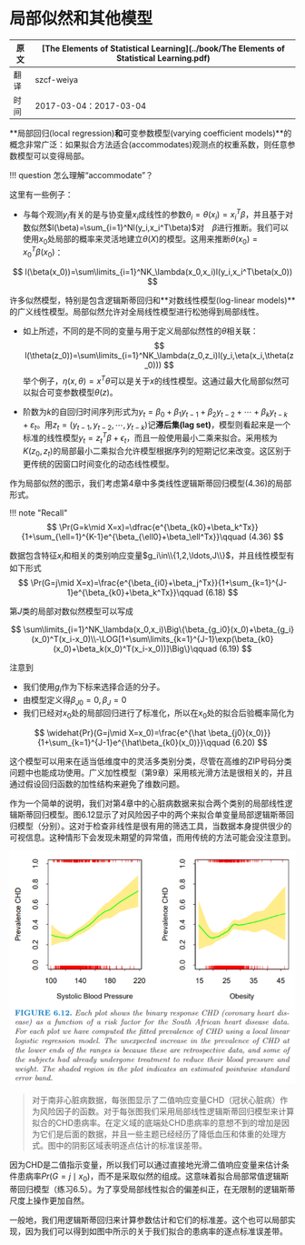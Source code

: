 # 局部似然和其他模型

| 原文   | [The Elements of Statistical Learning](../book/The Elements of Statistical Learning.pdf) |
| ---- | ---------------------------------------- |
| 翻译   | szcf-weiya                               |
| 时间   | 2017-03-04：2017-03-04                    |

**局部回归(local regression)**和**可变参数模型(varying coefficient models)**的概念非常广泛：如果拟合方法适合(accommodates)观测点的权重系数，则任意参数模型可以变得局部。

!!! question
    怎么理解“accommodate”？

这里有一些例子：

- 与每个观测$y_i$有关的是与协变量$x_i$成线性的参数$\theta_i=\theta(x_i)=x_i^T\beta$，并且基于对数似然$l(\beta)=\sum_{i=1}^Nl(y_i,x_i^T\beta)$对　$\beta$进行推断。我们可以使用$x_0$处局部的概率来灵活地建立$\theta(X)$的模型。这用来推断$\theta(x_0)=x_0^T\beta(x_0)$：

$$
l(\beta(x_0))=\sum\limits_{i=1}^NK_\lambda(x_0,x_i)l(y_i,x_i^T\beta(x_0))
$$

许多似然模型，特别是包含逻辑斯蒂回归和**对数线性模型(log-linear models)**的广义线性模型。局部似然允许对全局线性模型进行松弛得到局部线性。

- 如上所述，不同的是不同的变量与用于定义局部似然性的$\theta$相关联：
$$
l(\theta(z_0))=\sum\limits_{i=1}^NK_\lambda(z_0,z_i)l(y_i,\eta(x_i,\theta(z_0)))
$$
举个例子，$\eta(x,\theta)=x^T\theta$可以是关于$x$的线性模型。这通过最大化局部似然可以拟合可变参数模型$\theta(z)$。

- 阶数为$k$的自回归时间序列形式为$y_t=\beta_0+\beta_1y_{t-1}+\beta_2y_{t-2}+\cdots+\beta_ky_{t-k}+\varepsilon_t$。用$z_t=(y_{t-1},y_{t-2},\cdots,y_{t-k})$记**滞后集(lag set)**，模型则看起来是一个标准的线性模型$y_t=z_t^T\beta+\epsilon_t$，而且一般使用最小二乘来拟合。采用核为$K(z_0,z_t)$的局部最小二乘拟合允许模型根据序列的短期记忆来改变。这区别于更传统的因窗口时间变化的动态线性模型。

作为局部似然的图示，我们考虑第4章中多类线性逻辑斯蒂回归模型(4.36)的局部形式。

!!! note "Recall"
    $$
    \Pr(G=k\mid X=x)=\dfrac{e^{\beta_{k0}+\beta_k^Tx}}{1+\sum_{\ell=1}^{K-1}e^{\beta_{\ell0}+\beta_\ell^Tx}}\qquad (4.36)
    $$


数据包含特征$x_i$和相关的类别响应变量$g_i\in\\{1,2,\ldots,J\\}$，并且线性模型有如下形式
$$
\Pr(G=j\mid X=x)=\frac{e^{\beta_{i0}+\beta_j^Tx}}{1+\sum_{k=1}^{J-1}e^{\beta_{k0}+\beta_k^Tx}}\qquad (6.18)
$$

第$J$类的局部对数似然模型可以写成

$$
\sum\limits_{i=1}^NK_\lambda(x_0,x_i)\Big\{\beta_{g_i0}(x_0)+\beta_{g_i}(x_0)^T(x_i-x_0)\\-\LOG[1+\sum\limits_{k=1}^{J-1}\exp(\beta_{k0}(x_0)+\beta_k(x_0)^T(x_i-x_0))]\Big\}\qquad (6.19)
$$

注意到

- 我们使用$g_i$作为下标来选择合适的分子。
- 由模型定义得$\beta_{J0}=0,\beta_J=0$
- 我们已经对$x_0$处的局部回归进行了标准化，所以在$x_0$处的拟合后验概率简化为

$$
\widehat{Pr}(G=j\mid X=x_0)=\frac{e^{\hat \beta_{j0}(x_0)}}{1+\sum_{k=1}^{J-1}e^{\hat\beta_{k0}(x_0)}}\qquad (6.20)
$$

这个模型可以用来在适当低维度中的灵活多类别分类，尽管在高维的ZIP号码分类问题中也能成功使用。广义加性模型（第9章）采用核光滑方法是很相关的，并且通过假设回归函数的加性结构来避免了维数问题。

作为一个简单的说明，我们对第4章中的心脏病数据来拟合两个类别的局部线性逻辑斯蒂回归模型。图6.12显示了对风险因子中的两个来拟合单变量局部逻辑斯蒂回归模型（分别）。这对于检查非线性是很有用的筛选工具，当数据本身提供很少的可视信息。这种情形下会发现未期望的异常值，而用传统的方法可能会没注意到。

![](../img/06/fig6.12.png)

> 对于南非心脏病数据，每张图显示了二值响应变量CHD（冠状心脏病）作为风险因子的函数。对于每张图我们采用局部线性逻辑斯蒂回归模型来计算拟合的CHD患病率。在定义域的底端处CHD患病率的意想不到的增加是因为它们是后面的数据，并且一些主题已经经历了降低血压和体重的处理方式。图中的阴影区域表明逐点估计的标准误差带。

因为CHD是二值指示变量，所以我们可以通过直接地光滑二值响应变量来估计条件患病率$Pr(G=j\mid x_0)$，而不是采取似然的组成。这意味着拟合局部常值逻辑斯蒂回归模型（练习6.5）。为了享受局部线性拟合的偏差纠正，在无限制的逻辑斯蒂尺度上操作更加自然。

一般地，我们用逻辑斯蒂回归来计算参数估计和它们的标准差。这个也可以局部实现，因为我们可以得到如图中所示的关于我们拟合的患病率的逐点标准误差带。

